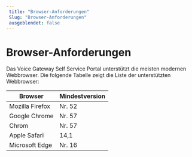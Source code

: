 ```yaml
---
 title: "Browser-Anforderungen" 
 Slug: "Browser-Anforderungen" 
 ausgeblendet: false 
---
```


# Browser-Anforderungen

Das Voice Gateway Self Service Portal unterstützt die meisten modernen Webbrowser. Die folgende Tabelle zeigt die Liste der unterstützten Webbrowser:

| Browser | Mindestversion |
|-----------------|-----------------|
| Mozilla Firefox | Nr. 52 |
| Google Chrome | Nr. 57 |
| Chrom | Nr. 57 |
| Apple Safari | 14,1 |
| Microsoft Edge | Nr. 16 |